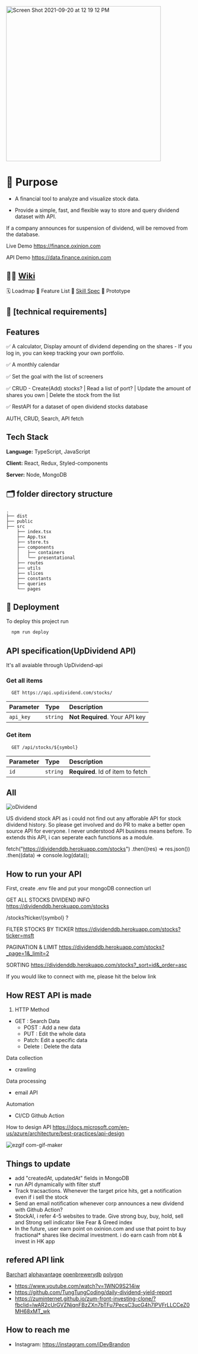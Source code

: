 <img width="417" alt="Screen Shot 2021-09-20 at 12 19 12 PM" src="https://user-images.githubusercontent.com/40842018/133954051-5d15091f-4d92-438b-810b-b09a1685164d.png">

# 🎯 Purpose

- A financial tool to analyze and visualize stock data.

- Provide a simple, fast, and flexible way to store and query dividend dataset with API.

If a company announces for suspension of dividend, will be removed from the database.

Live Demo <https://finance.oxinion.com>

API Demo <https://data.finance.oxinion.com>

## 💁🏻 [Wiki](https://github.com/iDevBrandon/UpDividend/wiki)

🗓 Loadmap
📑 Feature List
🔨 [Skill Spec](https://github.com/iDevBrandon/UpDividend/wiki/Tech-Stack)
📱 Prototype

## 📝 [technical requirements]

## Features

✅ A calculator, Display amount of dividend depending on the shares - If you log in, you can keep tracking your own portfolio.

✅ A monthly calendar

✅ Set the goal with the list of screeners

✅ CRUD - Create(Add) stocks? | Read a list of port? | Update the amount of shares you own | Delete the stock from the list

✅ RestAPI for a dataset of open dividend stocks database

AUTH, CRUD, Search, API fetch

## Tech Stack

**Language:** TypeScript, JavaScript

**Client:** React, Redux, Styled-components

**Server:** Node, MongoDB

## 🗂 folder directory structure

```text
.
├── dist
├── public
├── src
    ├── index.tsx
    ├── App.tsx
    ├── store.ts
    ├── components
    │   ├── containers
    │   └── presentational
    ├── routes
    ├── utils
    ├── slices
    ├── constants
    ├── queries
    └── pages

```

## 🚀 Deployment

To deploy this project run

```bash
  npm run deploy
```

## API specification(UpDividend API)

It's all avaiable through UpDividend-api

### Get all items

```http
  GET https://api.updividend.com/stocks/
```

| Parameter | Type     | Description                    |
| :-------- | :------- | :----------------------------- |
| `api_key` | `string` | **Not Required**. Your API key |

### Get item

```http
  GET /api/stocks/${symbol}
```

| Parameter | Type     | Description                       |
| :-------- | :------- | :-------------------------------- |
| `id`      | `string` | **Required**. Id of item to fetch |

## All

![oDividend](https://user-images.githubusercontent.com/40842018/129330000-b346770c-4567-4f46-9a61-87217d97c022.png)

US dividend stock API as i could not find out any afforable API for stock dividend history. So please get involved and do PR to make a better open source API for everyone.
I never understood API business means before. To extends this API, i can seperate each functions as a module.

fetch("https://dividenddb.herokuapp.com/stocks")
.then((res) => res.json())
.then((data) => console.log(data));

## How to run your API

First, create .env file and put your mongoDB connection url

GET ALL STOCKS DIVIDEND INFO
<https://dividenddb.herokuapp.com/stocks>

/stocks?ticker/{symbol} ?

FILTER STOCKS BY TICKER
<https://dividenddb.herokuapp.com/stocks?ticker=msft>

PAGINATION & LIMIT
<https://dividenddb.herokuapp.com/stocks?_page=1&_limit=2>

SORTING
<https://dividenddb.herokuapp.com/stocks?_sort=id&_order=asc>

If you would like to connect with me, please hit the below link

## How REST API is made

1. HTTP Method

- GET : Search Data
  - POST : Add a new data
  - PUT : Edit the whole data
  - Patch: Edit a specific data
  - Delete : Delete the data

Data collection

- crawling

Data processing

- email API

Automation

- CI/CD Github Action

How to design API
<https://docs.microsoft.com/en-us/azure/architecture/best-practices/api-design>

![ezgif com-gif-maker](https://user-images.githubusercontent.com/40842018/122681329-a7c58380-d22e-11eb-8bed-8852b617dd36.gif)

## Things to update

- add "createdAt, updatedAt" fields in MongoDB
- run API dynamically with filter stuff
- Track tracsactions. Whenever the target price hits, get a notification even if i sell the stock
- Send an email notification whenever corp announces a new dividend with Github Action?
- StockAI, i refer 4-5 websites to trade. Give strong buy, buy, hold, sell and Strong sell indicator like Fear & Greed index
- In the future, user earn point on oxinion.com and use that point to buy fractional\* shares like decimal investment. i do earn cash from nbt & invest in HK app

## refered API link

[Barchart](https://www.barchart.com/ondemand/api/getDividendData)
[alphavantage](https://www.alphavantage.co/documentation/)
[openbrewerydb](https://www.openbrewerydb.org/documentation/01-listbreweries)
[polygon](https://polygon.io/docs/get_v3_reference_tickers_anchor)

- <https://www.youtube.com/watch?v=1WNO9S214iw>
- <https://github.com/TungTungCoding/daily-dividend-yield-report>
- <https://zuminternet.github.io/zum-front-investing-clone/?fbclid=IwAR2cUrGVZNjqnFBzZXn7bTFu7PecsC3ucG4h7lPVFrLLCCeZ0MH68xMT_wk>

## How to reach me

- Instagram: <https://instagram.com/iDevBrandon>
